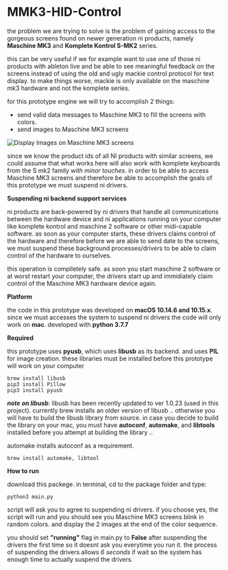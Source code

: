 # MMK3-HID-Control


the problem we are trying to solve is the problem of gaining access to the gorgeous screens found on newer generation ni products, namely **Maschine MK3** and **Komplete Kontrol S-MK2** series.

this can be very useful if we for example want to use one of those ni products with ableton live and be able to see meaningful feedback on the screens instead of using the old and ugly mackie control protocol for text display. to make things worse, mackie is only available on the maschine mk3 hardware and not the komplete series.

for this prototype engine we will try to accomplish 2 things:

- send valid data messages to Maschine MK3 to fill the screens with colors.
- send images to Maschine MK3 screens

![Display Images on Maschine MK3 screens](https://repository-images.githubusercontent.com/260289282/8e735200-8f1c-11ea-94f3-68c94e5293a1)

 since we know the product ids of all NI products with similar screens, we could  assume that what works here will also work with komplete keyboards from the S mk2 family *with minor touches*. in order to be able to access Maschine MK3 screens and therefore be able to accomplish the goals of this prototype we must suspend ni drivers.

**Suspending ni backend support services**

ni products are back-powered by ni drivers that handle all communications between the hardware device and ni applications running on your computer like komplete kontrol and maschine 2 software or other midi-capable software. as soon as your computer starts, these drivers claims control of the hardware and therefore before we are able to send date to the screens, we must suspend these background processes/drivers to be able to claim control of the hardware to ourselves.

this operation is complletely safe. as soon you start maschine 2 software or at worst restart your computer, the drivers start up and immidiately claim control of the Maschine MK3 hardware device again.

**Platform**

the code in this prototype was developed on **macOS 10.14.6 and 10.15.x**. since we must accesses the system to suspend ni drivers the code will only work on **mac**. developed with **python 3.7.7**

**Required**

this prototype uses **pyusb**, which uses **libusb** as its backend. and uses **PIL** for image creation. these libraries must be installed before this prototype will work on your computer

    brew install libusb 
    pip3 install Pillow
    pip3 install pyusb

***note on libusb***: libusb has been recently updated to ver 1.0.23 (used in this project). currently brew installs an older version of libusb .. otherwise you will have to build the libusb library from source. in case you decide to build the library on your mac, you must have **autoconf**, **automake**, and **libtools** installed before you attempt at building the library .. 

automake installs autoconf as a requirement.

    brew install automake, libtool


**How to run**

download this packege. in terminal, cd to the package folder and type:

    python3 main.py

script will ask you to agree to suspending ni drivers. if you choose yes, the script will run and you should see you Maschine MK3 screens blink in random colors. and display the 2 images at the end of the color sequence.

you should set **"running"** flag in main.py to **False** after suspending the drivers the first time so it doesnt ask you everytime you run it. the process of suspending the drivers allows *6 seconds* if wait so the system has enough time to actually suspend the drivers.
